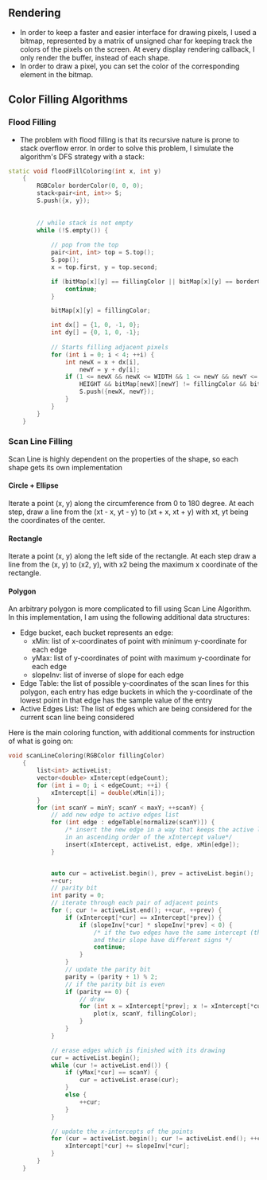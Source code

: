 ## Rendering
- In order to keep a faster and easier interface for drawing pixels, I used a bitmap, represented by a matrix of unsigned char for keeping track the colors of the pixels on the screen. At every display rendering callback, I only render the buffer, instead of each shape.
- In order to draw a pixel, you can set the color of the corresponding element in the bitmap.

## Color Filling Algorithms

### Flood Filling
- The problem with flood filling is that its recursive nature is prone to stack overflow error. In order to solve this problem, I simulate the algorithm's DFS strategy with a stack:

```cpp
static void floodFillColoring(int x, int y)
	{
		RGBColor borderColor(0, 0, 0);
		stack<pair<int, int>> S;
		S.push({x, y});
    
    
        // while stack is not empty
		while (!S.empty()) {
    
            // pop from the top
			pair<int, int> top = S.top();
			S.pop();
			x = top.first, y = top.second;

			if (bitMap[x][y] == fillingColor || bitMap[x][y] == borderColor) {
				continue;
			}

			bitMap[x][y] = fillingColor;

			int dx[] = {1, 0, -1, 0};
			int dy[] = {0, 1, 0, -1};
      
            // Starts filling adjacent pixels
			for (int i = 0; i < 4; ++i) {
				int newX = x + dx[i],
					newY = y + dy[i];
				if (1 <= newX && newX <= WIDTH && 1 <= newY && newY <= 
                    HEIGHT && bitMap[newX][newY] != fillingColor && bitMap[newX][newY] != borderColor) {
					S.push({newX, newY});
				}
			}
		}
	}
```

### Scan Line Filling
Scan Line is highly dependent on the properties of the shape, so each shape gets its own implementation

#### Circle + Ellipse
Iterate a point (x, y) along the circumference from 0 to 180 degree. At each step, draw a line from the (xt - x, yt - y) to (xt + x, xt + y) with xt, yt being the coordinates of the center.

#### Rectangle
Iterate a point (x, y) along the left side of the rectangle. At each step draw a line from the (x, y) to (x2, y), with x2 being the maximum x coordinate of the rectangle.


#### Polygon
An arbitrary polygon is more complicated to fill using Scan Line Algorithm. In this implementation, I am using the following additional data structures:
- Edge bucket, each bucket represents an edge:
    - xMin: list of x-coordinates of point with minimum y-coordinate for each edge
    - yMax: list of y-coordinates of point with maximum y-coordinate for each edge
    - slopeInv: list of inverse of slope for each edge
- Edge Table: the list of possible y-coordinates of the scan lines for this polygon, each entry has edge buckets in which the y-coordinate of the lowest point in that edge has the sample value of the entry
- Active Edges List: The list of edges which are being considered for the current scan line being considered

Here is the main coloring function, with additional comments for instruction of what is going on:

```cpp
void scanLineColoring(RGBColor fillingColor)
	{
		list<int> activeList;
		vector<double> xIntercept(edgeCount);
		for (int i = 0; i < edgeCount; ++i) {
			xIntercept[i] = double(xMin[i]);
		}
		for (int scanY = minY; scanY < maxY; ++scanY) {
			// add new edge to active edges list
			for (int edge : edgeTable[normalize(scanY)]) {
				/* insert the new edge in a way that keeps the active list sorted 
				in an ascending order of the xIntercept value*/
				insert(xIntercept, activeList, edge, xMin[edge]);
			}


			auto cur = activeList.begin(), prev = activeList.begin();
			++cur;
			// parity bit
			int parity = 0;
			// iterate through each pair of adjacent points
			for (; cur != activeList.end(); ++cur, ++prev) {
				if (xIntercept[*cur] == xIntercept[*prev]) {
					if (slopeInv[*cur] * slopeInv[*prev] < 0) {
						/* if the two edges have the same intercept (this is their intersection) 
						and their slope have different signs */
						continue;
					}
				}
				// update the parity bit
				parity = (parity + 1) % 2;
				// if the parity bit is even
				if (parity == 0) {
					// draw
					for (int x = xIntercept[*prev]; x != xIntercept[*cur]; ++x) {
						plot(x, scanY, fillingColor);
					}
				}
			}

			// erase edges which is finished with its drawing
			cur = activeList.begin();
			while (cur != activeList.end()) {
				if (yMax[*cur] == scanY) {
					cur = activeList.erase(cur);
				}
				else {
					++cur;
				}
			}

			// update the x-intercepts of the points
			for (cur = activeList.begin(); cur != activeList.end(); ++cur) {
				xIntercept[*cur] += slopeInv[*cur];
			}
		}
	}
```
